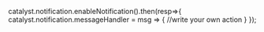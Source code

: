 catalyst.notification.enableNotification().then(resp=>{
catalyst.notification.messageHandler = msg => {
                 //write your own action
             }
       });
